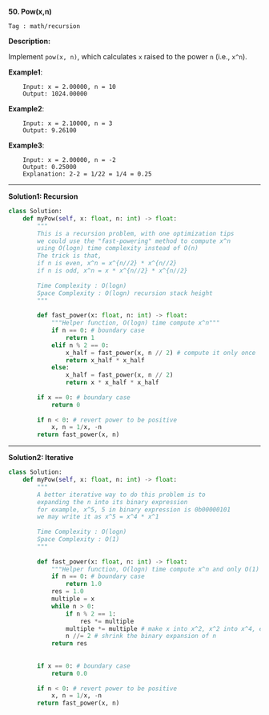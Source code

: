 **50. Pow(x,n)**

```Tag : math/recursion```

**Description:**

Implement ```pow(x, n)```, which calculates ```x``` raised to the power ```n``` (i.e., ```x^n```).



**Example1**:

		Input: x = 2.00000, n = 10
		Output: 1024.00000

 
**Example2**:
 
		Input: x = 2.10000, n = 3
		Output: 9.26100


**Example3**:

		Input: x = 2.00000, n = -2
		Output: 0.25000
		Explanation: 2-2 = 1/22 = 1/4 = 0.25


-----------

**Solution1: Recursion**

```python
class Solution:
    def myPow(self, x: float, n: int) -> float:
        """
        This is a recursion problem, with one optimization tips
        we could use the "fast-powering" method to compute x^n
        using O(logn) time complexity instead of O(n)
        The trick is that, 
        if n is even, x^n = x^{n//2} * x^{n//2}
        if n is odd, x^n = x * x^{n//2} * x^{n//2}
        
        Time Complexity : O(logn)
        Space Complexity : O(logn) recursion stack height
        """
        
        def fast_power(x: float, n: int) -> float:
            """Helper function, O(logn) time compute x^n"""
            if n == 0: # boundary case
                return 1
            elif n % 2 == 0:
                x_half = fast_power(x, n // 2) # compute it only once
                return x_half * x_half
            else:
                x_half = fast_power(x, n // 2)
                return x * x_half * x_half
            
        if x == 0: # boundary case
            return 0
        
        if n < 0: # revert power to be positive
            x, n = 1/x, -n
        return fast_power(x, n)
```

-----------

**Solution2: Iterative**

```python
class Solution:
    def myPow(self, x: float, n: int) -> float:
        """
        A better iterative way to do this problem is to
        expanding the n into its binary expression
        for example, x^5, 5 in binary expression is 0b00000101
        we may write it as x^5 = x^4 * x^1
        
        Time Complexity : O(logn)
        Space Complexity : O(1) 
        """
        
        def fast_power(x: float, n: int) -> float:
            """Helper function, O(logn) time compute x^n and only O(1) space complexity"""
            if n == 0: # boundary case
                return 1.0
            res = 1.0
            multiple = x
            while n > 0:
                if n % 2 == 1:
                    res *= multiple
                multiple *= multiple # make x into x^2, x^2 into x^4, etc.
                n //= 2 # shrink the binary expansion of n
            return res
            
            
        if x == 0: # boundary case
            return 0.0
        
        if n < 0: # revert power to be positive
            x, n = 1/x, -n
        return fast_power(x, n)
```
